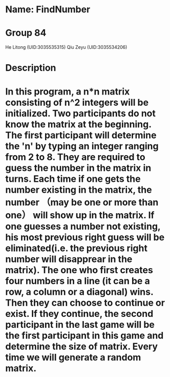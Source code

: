 # Name: FindNumber
# Group 84
  He Litong (UID:3035535315)
  Qiu Zeyu (UID:3035534206)

# Description

# In this program, a n*n matrix consisting of n^2 integers will be initialized. Two participants do not know the matrix at the beginning. The first participant will determine the 'n' by typing an integer ranging from 2 to 8. They are required to guess the number in the matrix in turns. Each time if one gets the number existing in the matrix, the number （may be one or more than one） will show up in the matrix. If one guesses a number not existing, his most previous right guess will be eliminated(i.e. the previous right number will disapprear in the matrix). The one who first creates four numbers in a line (it can be a row, a column or a diagonal) wins. Then they can choose to continue or exist. If they continue, the second participant in the last game will be the first participant in this game and determine the size of matrix. Every time we will generate a random matrix.


